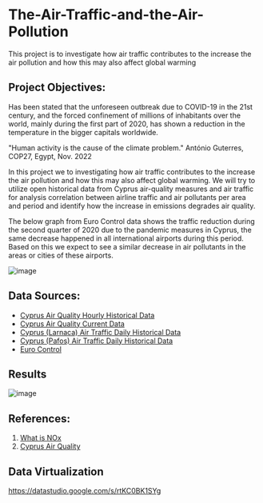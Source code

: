 # The-Air-Traffic-and-the-Air-Pollution
This project is to investigate how air traffic contributes to the increase the air pollution and how this may also affect global warming


## Project Objectives:
Has been stated that the unforeseen outbreak due to COVID-19 in the 21st century, and the forced confinement of millions of inhabitants over the world, mainly during the first part of 2020, has shown a reduction in the temperature in the bigger capitals worldwide.

"Human activity is the cause of the climate problem."
António Guterres, COP27, Egypt, Nov. 2022

In this project we to investigating how air traffic contributes to the increase the air pollution and how this may also affect global warming. We will try to utilize open historical data from Cyprus air-quality measures and air traffic for analysis correlation between airline traffic and air pollutants per area and period and identify how the increase in emissions degrades air quality.

The below graph from Euro Control data shows the traffic reduction during the second quarter of 2020 due to the pandemic measures in Cyprus, the same decrease happened in all international airports during this period. Based on this we expect to see a similar decrease in air pollutants in the areas or cities of these airports.

![image](https://user-images.githubusercontent.com/92388643/213886184-7c684756-522a-48d7-8186-714995bf7b2b.png)


## Data Sources:
- [Cyprus Air Quality Hourly Historical Data](https://www.data.gov.cy/node/3849?language=en)
- [Cyprus Air Quality Current Data](https://www.data.gov.cy/node/1451?language=en)
- [Cyprus (Larnaca) Air Traffic Daily Historical Data](https://www.data.gov.cy/node/2451?language=en)
- [Cyprus (Pafos) Air Traffic Daily Historical Data](https://www.data.gov.cy/node/2462?language=en)
- [Euro Control](https://www.eurocontrol.int/Economics/2020-DailyTrafficVariation-States.html)

## Results
![image](https://user-images.githubusercontent.com/92388643/213828120-02a1eac5-c608-429c-96f6-2a77532f84d3.png)

## References: 
1. [What is NOx](https://www.noxfondet.no/en/articles/what-is-nox/)
2. [Cyprus Air Quality](https://www.airquality.dli.mlsi.gov.cy/)

## Data Virtualization
https://datastudio.google.com/s/rtKC0BK1SYg

